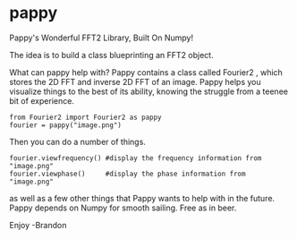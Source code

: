 # pappy
Pappy's Wonderful FFT2 Library, Built On Numpy!

The idea is to build a class blueprinting an FFT2 object.

What can pappy help with? Pappy contains a class called Fourier2 , which stores the 2D FFT and inverse 2D FFT of an image. Pappy helps you visualize things to the best of its ability, knowing the struggle from a teenee bit of experience.

```
from Fourier2 import Fourier2 as pappy
fourier = pappy("image.png")
```
Then you can do a number of things.

```
fourier.viewfrequency() #display the frequency information from "image.png"
fourier.viewphase()     #display the phase information from "image.png"
```

as well as a few other things that Pappy wants to help with in the future. Pappy depends on Numpy for smooth sailing. Free as in beer.

Enjoy
-Brandon
